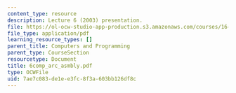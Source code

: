 ```yaml
---
content_type: resource
description: Lecture 6 (2003) presentation.
file: https://ol-ocw-studio-app-production.s3.amazonaws.com/courses/16-01-unified-engineering-i-ii-iii-iv-fall-2005-spring-2006/7ae7c083de1ee3fc8f3a603bb126df8c_6comp_arc_asmbly.pdf
file_type: application/pdf
learning_resource_types: []
parent_title: Computers and Programming
parent_type: CourseSection
resourcetype: Document
title: 6comp_arc_asmbly.pdf
type: OCWFile
uid: 7ae7c083-de1e-e3fc-8f3a-603bb126df8c
---
```


